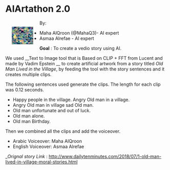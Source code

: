 # AIArtathon 2.0

<img src="https://github.com/adweahie/AIArtathon/blob/master/DeepDreamOutPut.jpeg?raw=true" style="float: left; margin: 20px; height: 55px">


By:

* Maha AlQroon (@MahaQ3)- AI expert
* Asmaa Alrefae - AI expert


__Goal__ : 
To create a vedio story using AI.


We used __Text to Image tool that is Based on CLIP + FFT from Lucent and made by Vadim Epstein __ to create artificial artwork from a story titled _Old Man Lived in the Village_, by feeding the tool with the story sentences and it creates multiple clips.

The following sentences used generate the clips. The length for each clip was 0.12 seconds.

* Happy people in the village. Angry Old man in a village.
* Angry Old man in village sad Old man.
* Old man unfortunate and out of luck. 
* Old man alone.
* Old man Birthday.

Then we combined all the clips and add the voiceover.

* Arabic Voiceover: Maha AlQroon
* English Voiceover: Asmaa Alrefae

__Orignal story Link_ : 
http://www.dailytenminutes.com/2018/07/1-old-man-lived-in-village-moral-stories.html
